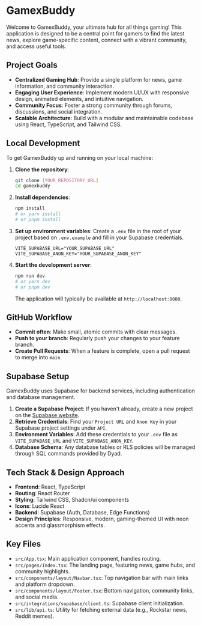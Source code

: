# GamexBuddy

Welcome to GamexBuddy, your ultimate hub for all things gaming! This application is designed to be a central point for gamers to find the latest news, explore game-specific content, connect with a vibrant community, and access useful tools.

## Project Goals

*   **Centralized Gaming Hub**: Provide a single platform for news, game information, and community interaction.
*   **Engaging User Experience**: Implement modern UI/UX with responsive design, animated elements, and intuitive navigation.
*   **Community Focus**: Foster a strong community through forums, discussions, and social integration.
*   **Scalable Architecture**: Build with a modular and maintainable codebase using React, TypeScript, and Tailwind CSS.

## Local Development

To get GamexBuddy up and running on your local machine:

1.  **Clone the repository**:
    ```bash
    git clone [YOUR_REPOSITORY_URL]
    cd gamexbuddy
    ```
2.  **Install dependencies**:
    ```bash
    npm install
    # or yarn install
    # or pnpm install
    ```
3.  **Set up environment variables**:
    Create a `.env` file in the root of your project based on `.env.example` and fill in your Supabase credentials.
    ```
    VITE_SUPABASE_URL="YOUR_SUPABASE_URL"
    VITE_SUPABASE_ANON_KEY="YOUR_SUPABASE_ANON_KEY"
    ```
4.  **Start the development server**:
    ```bash
    npm run dev
    # or yarn dev
    # or pnpm dev
    ```
    The application will typically be available at `http://localhost:8080`.

## GitHub Workflow

*   **Commit often**: Make small, atomic commits with clear messages.
*   **Push to your branch**: Regularly push your changes to your feature branch.
*   **Create Pull Requests**: When a feature is complete, open a pull request to merge into `main`.

## Supabase Setup

GamexBuddy uses Supabase for backend services, including authentication and database management.

1.  **Create a Supabase Project**: If you haven't already, create a new project on the [Supabase website](https://supabase.com/).
2.  **Retrieve Credentials**: Find your `Project URL` and `Anon Key` in your Supabase project settings under `API`.
3.  **Environment Variables**: Add these credentials to your `.env` file as `VITE_SUPABASE_URL` and `VITE_SUPABASE_ANON_KEY`.
4.  **Database Schema**: Any database tables or RLS policies will be managed through SQL commands provided by Dyad.

## Tech Stack & Design Approach

*   **Frontend**: React, TypeScript
*   **Routing**: React Router
*   **Styling**: Tailwind CSS, Shadcn/ui components
*   **Icons**: Lucide React
*   **Backend**: Supabase (Auth, Database, Edge Functions)
*   **Design Principles**: Responsive, modern, gaming-themed UI with neon accents and glassmorphism effects.

## Key Files

*   `src/App.tsx`: Main application component, handles routing.
*   `src/pages/Index.tsx`: The landing page, featuring news, game hubs, and community highlights.
*   `src/components/layout/Navbar.tsx`: Top navigation bar with main links and platform dropdown.
*   `src/components/layout/Footer.tsx`: Bottom navigation, community links, and social media.
*   `src/integrations/supabase/client.ts`: Supabase client initialization.
*   `src/lib/api.ts`: Utility for fetching external data (e.g., Rockstar news, Reddit memes).